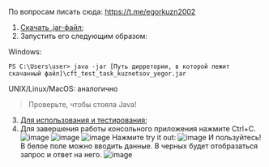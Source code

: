 По вопросам писать сюда: https://t.me/egorkuzn2002
1. [Скачать .jar-файл](https://github.com/egorkuzn/cft_test_task/raw/master/install/cft_test_task_kuznetsov_yegor.jar);
2. Запустить его следующим образом:

Windows:
````
PS C:\Users\user> java -jar [Путь дирретории, в которой лежит скачанный файл]\cft_test_task_kuznetsov_yegor.jar
````

UNIX/Linux/MacOS:
аналогично
>Проверьте, чтобы стояла Java!
3. [Для использования и тестирования](http://localhost:8080/swagger-ui.html);
4. Для завершения работы консольного приложения нажмите Ctrl+C.
![image](https://user-images.githubusercontent.com/40877773/192221800-cbc7478a-b0c1-4ace-ac9f-b8b2e01b16cf.png)
![image](https://user-images.githubusercontent.com/40877773/192221734-4b699163-98de-4c8f-bb2c-d890013ee129.png)
![image](https://user-images.githubusercontent.com/40877773/192222760-d4849e6c-e153-41dd-bb48-d7de7f58df2a.png)
Нажмите try it out:
![image](https://user-images.githubusercontent.com/40877773/192222944-25153404-1731-498e-a8d3-93ae93a30e5c.png)
И пользуйтесь! В белое поле можно вводить данные. В черных будет отобразаться запрос и ответ на него.
![image](https://user-images.githubusercontent.com/40877773/192223045-b6c18ccd-b140-4d7d-b18b-86105c8af09a.png)
